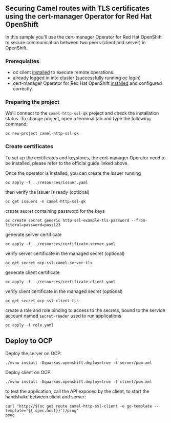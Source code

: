 ## Securing Camel routes with TLS certificates using the cert-manager Operator for Red Hat OpenShift

In this sample you'll use the cert-manager Operator for Red Hat OpenShift to secure communication between two peers
(client and server) in OpenShift. 

### Prerequisites

- oc client [installed](https://docs.openshift.com/container-platform/latest/cli_reference/openshift_cli/getting-started-cli.htmlguide) to execute remote operations.
- already logged in into cluster (successfully running _oc login_)
- cert-manager Operator for Red Hat OpenShift [installed](https://docs.openshift.com/container-platform/latest/security/cert_manager_operator/cert-manager-operator-install.html) and configured correctly.

### Preparing the project

We'll connect to the `camel-http-ssl-qk` project and check the installation status. To change project, open a terminal tab and type the following command:

```
oc new-project camel-http-ssl-qk
```

### Create certificates

To set up the certificates and keystores, the cert-manager Operator need to be installed, please refer to the official guide linked above.

Once the operator is installed, you can create the issuer running
```
oc apply -f ../resources/issuer.yaml
```
then verify the issuer is ready (optional)
```
oc get issuers -n camel-http-ssl-qk
```
create secret containing password for the keys
```
oc create secret generic http-ssl-example-tls-password --from-literal=password=pass123
```

generate server certificate

```
oc apply -f ../resources/certificate-server.yaml
```

verify server certificate in the managed secret (optional)

```
oc get secret ocp-ssl-camel-server-tls
```

generate client certificate

```
oc apply -f ../resources/certificate-client.yaml
```

verify client certificate in the managed secret (optional)

```
oc get secret ocp-ssl-client-tls
```

create a role and role binding to access to the secrets, bound to the service account named `secret-reader` used to run applications

```
oc apply -f role.yaml
```

## Deploy to OCP

Deploy the server on OCP:

```
./mvnw install -Dquarkus.openshift.deploy=true -f server/pom.xml
```

Deploy client on OCP:

```
./mvnw install -Dquarkus.openshift.deploy=true -f client/pom.xml
```

to test the application, call the API exposed by the client, to start the handshake between client and server:

```
curl "http://$(oc get route camel-http-ssl-client -o go-template --template='{{.spec.host}}')/ping"
pong
```